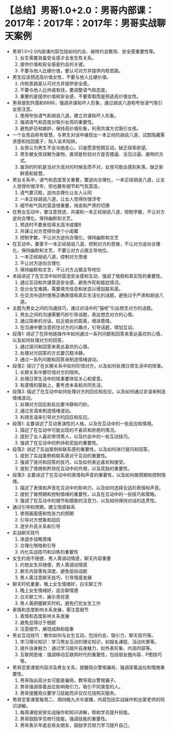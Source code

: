 # 【总结】男哥1.0+2.0：男哥内部课：2017年：2017年：2017年：男哥实战聊天案例

-   男哥1.0+2.0内部课内容包括如何约会、破除约会繁琐、安全感重要性等。
    1.  女生需要具备安全感才会发生性关系。
    2.  提供价值和安全感是约会的关键。
    3.  不要与他人比硬价值，要认可对方并提供内核思路。
-   男生应该预选高价值女性，不要与他人比硬价值。
    1.  内核思路是认可对方并提供安全感。
    2.  不要与他人比帅或有钱，要调整语气和态度。
    3.  重要的是提供价值和安全感，不要索取而是预选高价值女性。
-   男哥提到外围和6666，强调共谋和坏人形象，通过胡说八道和夸张语气吸引女孩注意。
    1.  使用夸张语气和胡说八道，建立共谋和坏人形象。
    2.  强调语气和态度对吸引女孩的重要性。
    3.  避免妒忌和嫉妒，保持高价值形象，利用共谋方式吸引女孩。
-   一个女孩自称有智慧，与男生对话中展现出一本正经的胡说八道，试图隐藏需求感和找回面子，陷入话术陷阱。
    1.  女孩认为男生不会与她走心，只是愿意短期互动，缺乏探索欲望。
    2.  男生被女孩误解为废物，废测是检验对方是否傻逼、没见过逼、废物的方式。
    3.  废测的时机是当对方说对的时候反而不对，女孩可能会感到失落，缺乏新鲜感和智慧。
-   男女关系中，语气和态度至关重要，要逆向合理化，一本正经胡说八道，让女人觉得你很浮夸，但也要有细节和气氛营造。
    1.  语气要沉稳，逆向合理化让女人认同
    2.  一本正经胡说八道，让女人觉得你很浮夸
    3.  细节和气氛的营造很重要，俏皮和严肃的切换
-   在男女互动中，要注意预选、共谋和一本正经胡说八道，控制字数，不让对方逆向合理化，保持幽默和文艺。
    1.  预选时不要表现得太高冷或傻B
    2.  共谋让对方觉得你是个小闺蜜
    3.  控制字数，不让对方逆向合理化，保持幽默和文艺
-   在互动中，要善于一本正经胡说八道，控制对方的思维，不让对方逆向合理化，保持幽默和文艺，不要让对方占据主导地位。
    1.  一本正经胡说八道，控制对方思维
    2.  不让对方逆向合理化
    3.  保持幽默和文艺，不让对方占据主导地位
-   本段讲述了在交流中如何营造安全感和互动，强调了情商和真实性的重要性。
    1.  通过互动和共谋营造安全感，避免作死和尴尬情况。
    2.  低分女生难搞，需要填充信息和状态以增加联系感。
    3.  在交流中适时使用正确表情和真实生活化的话题，避免过于严肃和胡说八道。
-   主题为男女之间的沟通技巧，通过对话中的“猫呢”引出想念对方的话题。
    1.  男女之间的沟通需要巧妙引导话题，表达想念对方的心情。
    2.  通过简单的对话，拉近彼此的距离，增进感情。
    3.  在沟通中要注意抓住对方的兴趣点，引导话题，增加互动。
-   段落1: 讲述了在异地链操作中如何通过一系列问题和回答来表达喜欢的心情，以及如何处理对方的回答。
    1.  通过提问和回答来表达喜欢的心情。
    2.  处理对方回答的方式要沉稳冷静。
    3.  通过一系列问题和回答来制造情绪波动。
-   段落2: 探讨了在长期关系中如何珍惜对方，以及如何处理日常生活中的琐事。
    1.  长期关系中要珍惜对方的陪伴。
    2.  处理日常生活中的琐事要体现关心和爱意。
    3.  有感情的基础上，要考虑未来和共同生活。
-   段落3: 描述了在互动中如何处理对方的回应和反应，以及如何通过言语来制造情绪波动。
    1.  处理对方回应和反应要冷静和巧妙。
    2.  通过言语来制造情绪波动。
    3.  利用言语来引导对方的回应和反应。
-   段落1: 主要讲述了互动表演性的人格，以及在互动中的一些反应和情境。
    1.  描述了在互动中可能出现的不喜欢和拒绝的情况。
    2.  提到了女人喜欢带领男人，以及约会中的一些互动技巧。
    3.  强调了在互动中的矜持和奖励的重要性。
-   段落2: 讲述了实战案例和联系感的重要性，以及如何进行提问和回答。
    1.  提到了实战案例和联系感对于互动的重要性。
    2.  强调了提问和回答的技巧，以及如何表达喜欢和接受。
    3.  提到了情商和矜持在互动中的作用，以及奖励的重要性。
-   段落3: 主要讲述了在互动中的表情和声音的重要性，以及如何做预期和控制情绪。
    1.  描述了表情和声音在互动中的影响力，以及如何选择合适的表情和声音。
    2.  提到了做预期和控制情绪的重要性，以及在互动中的一些技巧和策略。
    3.  强调了在互动中的细节和细致的注意力，以及如何保持对话的连贯性。
-   通过引导和预期，建立情感联系
    1.  使用画面感和性张力的预期
    2.  引导对方想象和回应
    3.  逐步升高关系和引导
-   实战聊天技巧
    1.  进退步战略思维
    2.  合理化啪啪和引导
    3.  内化实战技巧和训练的重要性
-   女生约炮不随便，男人需调动情感，聊天内容重要
    1.  约炮女生非随便，男人需调动情感
    2.  聊天内容需有深度，避免低俗话题
    3.  男人需注意聊天技巧，引导情感发展
-   聊天时机重要，晚上女生情绪好，白天聊工作
    1.  晚上女生情绪好，适合聊情感
    2.  白天聊工作，展示责任感
    3.  男人需把握聊天时机，避免打扰女生工作
-   表情和态度影响关系发展，需注意细节
    1.  表情和态度影响关系发展
    2.  避免显得过于细腻
    3.  注意细节，展现成熟和稳重
-   男女互动技巧：教你如何与女生互动，包括约会、吸引力、聊天技巧等。
    1.  学习理论知识：学习男女互动的理论知识，如报名课程、活动优惠等。
    2.  提升自身魅力：通过学习提升自身魅力，如外表形象、内涵内容等。
    3.  互联网思维：强调移动互联网时代的重要性，包括朋友圈内容、P图技巧等。
-   男哥恋爱课堂内容涉及男女关系，提醒观众警惕骗局，强调穿着品位和情商重要性。
    1.  男哥指出高分女可能是骗局，教导观众警惕骗子。
    2.  男哥强调穿着品位影响吸引力，吸引不同类型的人。
    3.  男哥提醒观众要学习技能而非仅仅花钱购买服务。
-   男哥恋爱课堂每周二、周四晚九点半直播，内容包括实战操作和达蒙老师的知识讲解。
    1.  每周课程安排实战操作和知识讲解，帮助学员提升技能。
    2.  男哥鼓励学员修行技能，强调技能的重要性。
    3.  男哥表示年底会有女朋友，鼓励学员努力学习提升自己。